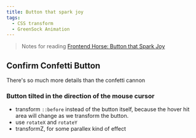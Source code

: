 ```yaml
---
title: Button that spark joy
tags:
  - CSS transform
  - GreenSock Animation
---
```


> Notes for reading [Frontend Horse: Button that Spark Joy](https://frontend.horse/articles/buttons-that-spark-joy/)

## Confirm Confetti Button

There's so much more details than the confetti cannon

### Button tilted in the direction of the mouse cursor

- transform `::before` instead of the button itself, because the hover hit area will change as we transform the button.
- use `rotateX` and `rotateY`
- transformZ, for some parallex kind of effect